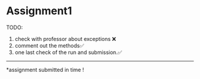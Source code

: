 # Assignment1

TODO:
1. check with professor about exceptions :x:
2. comment out the methods:white_check_mark:
3. one last check of the run and submission.:white_check_mark:

---
*assignment submitted in time !
